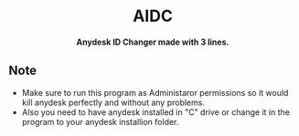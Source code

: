 <h1 align="center">
  <br>
  AIDC
  <br>
</h1>

<h4 align="center">Anydesk ID Changer made with 3 lines.</h4>

## Note
* Make sure to run this program as Administaror permissions so it would kill anydesk perfectly and without any problems.
* Also you need to have anydesk installed in "C" drive or change it in the program to your anydesk installion folder.

